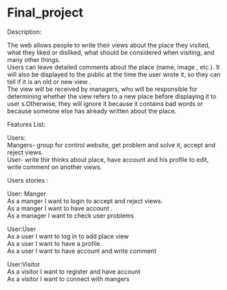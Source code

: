 # Final_project





Description:

The web allows people to write their views about the place they visited, what they liked or disliked, what should be considered when visiting, and many other things.  
Users can leave detailed comments about the place (name, image , etc.). It will also be displayed to the public at the time the user wrote it, so they can tell if it is an old or new view .  
The view will be received by managers, who will be responsible for determining whether the view refers to a new place before displaying it to user s.Otherwise, they will ignore it because it contains bad words or because someone else has already written about the place.

Features List:



Users:  
Mangers- group for control website, get problem and solve it, accept and reject views.  
User- write thir thinks about place, have account and his profile to edit, write comment on another views.

Users stories :

User: Manger  
As a manger I want to login to accept and reject views.  
As a manger I want to have account .  
As a manager I want to check user problems

User:User  
As a user I want to log in to add place view  
As a user I want to have a profile.  
As a user I want to have account and write comment

User:Visitor  
As a visitor I want to register and have account  
As a visitor I want to connect with mangers

